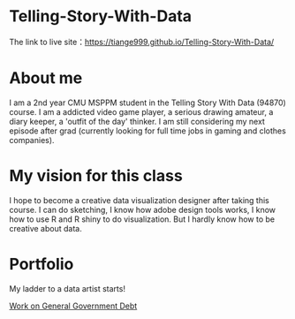 # Telling-Story-With-Data
The link to live site：https://tiange999.github.io/Telling-Story-With-Data/

# About me
I am a 2nd year CMU MSPPM student in the Telling Story With Data (94870) course. I am a addicted video game player, a serious drawing amateur, a diary keeper, a 'outfit of the day' thinker. I am still considering my next episode after grad (currently looking for full time jobs in gaming and clothes companies). 

# My vision for this class
I hope to become a creative data visualization designer after taking this course. I can do sketching, I know how adobe design tools works, I know how to use R and R shiny to do visualization. But I hardly know how to be creative about data. 

# Portfolio
My ladder to a data artist starts!

[Work on General Government Debt](/dataviz2.md)
